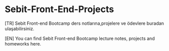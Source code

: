 # Sebit-Front-End-Projects
[TR]
Sebit Front-end Bootcamp ders notlarına,projelere ve ödevlere buradan ulaşabilirsiniz.

[EN]
You can find Sebit Front-end Bootcamp lecture notes, projects and homeworks here.
